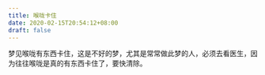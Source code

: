```yaml
---
title: 喉咙卡住
date: 2020-02-15T20:54:12+08:00
draft: false
---
```


梦见喉咙有东西卡住，这是不好的梦，尤其是常常做此梦的人，必须去看医生，因为往往喉咙是真的有东西卡住了，要快清除。<br>
